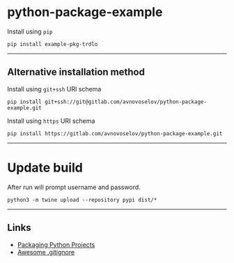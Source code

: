 # python-package-example

Install using `pip`
```shell
pip install example-pkg-trdlo
```
---
## Alternative installation method
Install using `git+ssh` URI schema
```shell
pip install git+ssh://git@gitlab.com/avnovoselov/python-package-example.git
```

Install using `https` URI schema
```shell
pip install https://gitlab.com/avnovoselov/python-package-example.git
```
---
# Update build
After run will prompt username and password.
```shell
python3 -m twine upload --repository pypi dist/*
```
---
## Links

* [Packaging Python Projects](https://packaging.python.org/tutorials/packaging-projects/)
* [Awesome .gitignore](https://gist.github.com/GhostofGoes/94580e76cd251972b15b4821c8a06f59)

